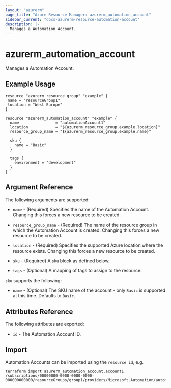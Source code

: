 ```yaml
---
layout: "azurerm"
page_title: "Azure Resource Manager: azurerm_automation_account"
sidebar_current: "docs-azurerm-resource-automation-account"
description: |-
  Manages a Automation Account.
---
```


# azurerm_automation_account

Manages a Automation Account.

## Example Usage

```hcl
resource "azurerm_resource_group" "example" {
 name = "resourceGroup1"
 location = "West Europe"
}

resource "azurerm_automation_account" "example" {
  name                = "automationAccount1"
  location            = "${azurerm_resource_group.example.location}"
  resource_group_name = "${azurerm_resource_group.example.name}"

  sku {
    name = "Basic"
  }

  tags {
    environment = "development"
  }
}
```

## Argument Reference

The following arguments are supported:

* `name` - (Required) Specifies the name of the Automation Account. Changing this forces a new resource to be created.

* `resource_group_name` - (Required) The name of the resource group in which the Automation Account is created. Changing this forces a new resource to be created.

* `location` - (Required) Specifies the supported Azure location where the resource exists. Changing this forces a new resource to be created.

* `sku` - (Required) A `sku` block as defined below.

* `tags` - (Optional) A mapping of tags to assign to the resource.

`sku` supports the following:

* `name` - (Optional) The SKU name of the account - only `Basic` is supported at this time. Defaults to `Basic`.

## Attributes Reference

The following attributes are exported:

* `id` - The Automation Account ID.

## Import

Automation Accounts can be imported using the `resource id`, e.g.

```shell
terraform import azurerm_automation_account.account1 /subscriptions/00000000-0000-0000-0000-000000000000/resourceGroups/group1/providers/Microsoft.Automation/automationAccounts/account1
```
